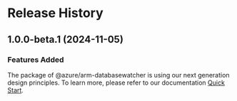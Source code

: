 # Release History
    
## 1.0.0-beta.1 (2024-11-05)

### Features Added

The package of @azure/arm-databasewatcher is using our next generation design principles. To learn more, please refer to our documentation [Quick Start](https://aka.ms/azsdk/js/mgmt/quickstart).
